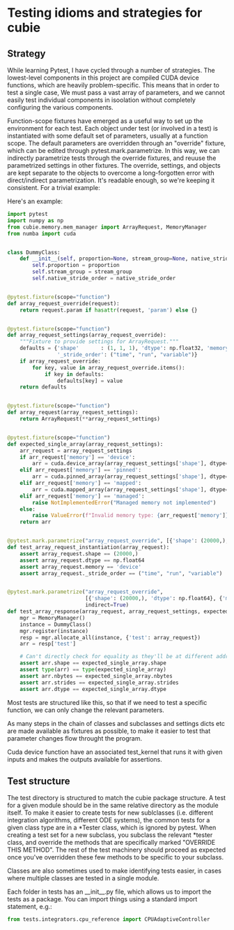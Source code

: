 # Testing idioms and strategies for cubie

## Strategy
While learning Pytest, I have cycled through a number of strategies. The lowest-level components in this project are
compiled CUDA device functions, which are heavily problem-specific. This means that in order to test a single case,
We must pass a vast array of parameters, and we cannot easily test individual components in isoolation without completely
configuring the various components. 

Function-scope fixtures have emerged as a useful way to set up the environment for each test. Each object under test
(or involved in a test) is instantiated with some default set of parameters, usually at a function scope. The default
parameters are overridden through an "override" fixture, which can be edited through pytest.mark.parametrize.
In this way, we can indirectly parametrize tests through the override fixtures, and reuuse the parametrized settings
in other fixtures. The override, settings, and objects are kept separate to the objects to overcome a long-forgotten
error with direct/indirect parametrization. It's readable enough, so we're keeping it consistent. For a trivial example:

Here's an example:

```python
import pytest
import numpy as np
from cubie.memory.mem_manager import ArrayRequest, MemoryManager
from numba import cuda


class DummyClass:
    def __init__(self, proportion=None, stream_group=None, native_stride_order=None):
        self.proportion = proportion
        self.stream_group = stream_group
        self.native_stride_order = native_stride_order


@pytest.fixture(scope="function")
def array_request_override(request):
    return request.param if hasattr(request, 'param') else {}


@pytest.fixture(scope="function")
def array_request_settings(array_request_override):
    """Fixture to provide settings for ArrayRequest."""
    defaults = {'shape'       : (1, 1, 1), 'dtype': np.float32, 'memory': 'device',
                '_stride_order': ("time", "run", "variable")}
    if array_request_override:
        for key, value in array_request_override.items():
            if key in defaults:
                defaults[key] = value
    return defaults


@pytest.fixture(scope="function")
def array_request(array_request_settings):
    return ArrayRequest(**array_request_settings)


@pytest.fixture(scope="function")
def expected_single_array(array_request_settings):
    arr_request = array_request_settings
    if arr_request['memory'] == 'device':
        arr = cuda.device_array(array_request_settings['shape'], dtype=array_request_settings['dtype'])
    elif arr_request['memory'] == 'pinned':
        arr = cuda.pinned_array(array_request_settings['shape'], dtype=array_request_settings['dtype'])
    elif arr_request['memory'] == 'mapped':
        arr = cuda.mapped_array(array_request_settings['shape'], dtype=array_request_settings['dtype'])
    elif arr_request['memory'] == 'managed':
        raise NotImplementedError("Managed memory not implemented")
    else:
        raise ValueError(f"Invalid memory type: {arr_request['memory']}")
    return arr


@pytest.mark.parametrize("array_request_override", [{'shape': (20000,), 'dtype': np.float64}], indirect=True)
def test_array_request_instantiation(array_request):
    assert array_request.shape == (20000,)
    assert array_request.dtype == np.float64
    assert array_request.memory == 'device'
    assert array_request._stride_order == ("time", "run", "variable")


@pytest.mark.parametrize("array_request_override",
                         [{'shape': (20000,), 'dtype': np.float64}, {'memory': 'pinned'}, {'memory': 'mapped'}],
                         indirect=True)
def test_array_response(array_request, array_request_settings, expected_single_array):
    mgr = MemoryManager()
    instance = DummyClass()
    mgr.register(instance)
    resp = mgr.allocate_all(instance, {'test': array_request})
    arr = resp['test']

    # Can't directly check for equality as they'll be at different addresses
    assert arr.shape == expected_single_array.shape
    assert type(arr) == type(expected_single_array)
    assert arr.nbytes == expected_single_array.nbytes
    assert arr.strides == expected_single_array.strides
    assert arr.dtype == expected_single_array.dtype

```
Most tests are structured like this, so that if we need to test a specific function, we can only change the relevant
parameters.

As many steps in the chain of classes and subclasses and settings dicts etc are made available as fixtures as possible,
to make it easier to test that parameter changes flow throught the program.

Cuda device function have an associated test_kernel that runs it with given inputs and makes the outputs available for
assertions.

## Test structure
The test directory is structured to match the cubie package structure. A test for a given module should be in the same relative
directory as the module itself. To make it easier to create tests for new sublclasses (i.e. different integration algorithms,
different ODE systems), the common tests for a given class type are in a \*Tester class, which is ignored by pytest.
When creating a test set for a new subclass, you subclass the relevant \*tester class, and override the methods that are
specifically marked "OVERRIDE THIS METHOD". The rest of the test machinery should proceed as expected once you've overridden
these few methods to be specific to your subclass.

Classes are also sometimes used to make identifying tests easier, in cases where multiple classes are tested in a single module.

Each folder in tests has an \_\_init\_\_.py file, which allows us to import the tests as a package. You can import
things using a standard import statement, e.g.:
```python
from tests.integrators.cpu_reference import CPUAdaptiveController
```
